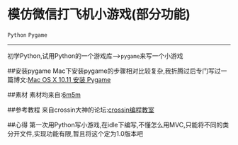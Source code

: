 # 模仿微信打飞机小游戏(部分功能)

`Python` `Pygame`

---
初学Python,试用Python的一个游戏库-->`pygame`来写一个小游戏

##安装pygame
Mac下安装pygame的步骤相对比较复杂,我折腾过后专门写过一篇博文:[Mac OS X 10.11 安装 Pygame][1]

##素材
素材均来自:[6m5m][2]

##参考教程
来自crossin大神的论坛:[crossin编程教室][3]

##心得
第一次用Python写小游戏,在idle下编写,不懂怎么用MVC,只能将不同的类分开文件,实现功能有限,暂且将这个定为1.0版本吧


  [1]: http://sherlockz.github.io/2016/06/01/Installing-Pygame/
  [2]: http://www.6m5m.com/shop_list-path-S476A2.html
  [3]: http://bbs.crossincode.com/forum.php?mod=viewthread&tid=580&extra=page=1
